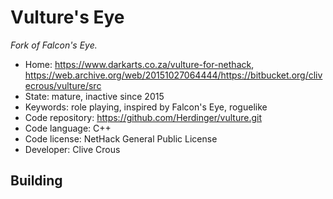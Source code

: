 # Vulture's Eye

_Fork of Falcon's Eye._

- Home: https://www.darkarts.co.za/vulture-for-nethack, https://web.archive.org/web/20151027064444/https://bitbucket.org/clivecrous/vulture/src
- State: mature, inactive since 2015
- Keywords: role playing, inspired by Falcon's Eye, roguelike
- Code repository: https://github.com/Herdinger/vulture.git
- Code language: C++
- Code license: NetHack General Public License
- Developer: Clive Crous

## Building

